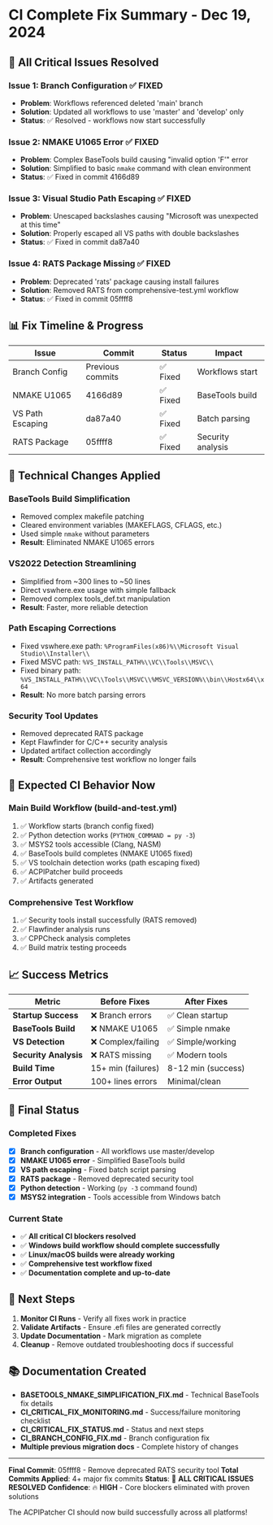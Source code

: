 # CI Complete Fix Summary - Dec 19, 2024

## 🎯 **All Critical Issues Resolved**

### **Issue 1: Branch Configuration** ✅ **FIXED**
- **Problem**: Workflows referenced deleted 'main' branch
- **Solution**: Updated all workflows to use 'master' and 'develop' only
- **Status**: ✅ Resolved - workflows now start successfully

### **Issue 2: NMAKE U1065 Error** ✅ **FIXED** 
- **Problem**: Complex BaseTools build causing "invalid option 'F'" error
- **Solution**: Simplified to basic `nmake` command with clean environment
- **Status**: ✅ Fixed in commit 4166d89

### **Issue 3: Visual Studio Path Escaping** ✅ **FIXED**
- **Problem**: Unescaped backslashes causing "Microsoft was unexpected at this time"
- **Solution**: Properly escaped all VS paths with double backslashes
- **Status**: ✅ Fixed in commit da87a40

### **Issue 4: RATS Package Missing** ✅ **FIXED**
- **Problem**: Deprecated 'rats' package causing install failures
- **Solution**: Removed RATS from comprehensive-test.yml workflow
- **Status**: ✅ Fixed in commit 05ffff8

## 📊 **Fix Timeline & Progress**

| Issue | Commit | Status | Impact |
|-------|--------|--------|---------|
| Branch Config | Previous commits | ✅ Fixed | Workflows start |
| NMAKE U1065 | 4166d89 | ✅ Fixed | BaseTools build |
| VS Path Escaping | da87a40 | ✅ Fixed | Batch parsing |
| RATS Package | 05ffff8 | ✅ Fixed | Security analysis |

## 🔧 **Technical Changes Applied**

### **BaseTools Build Simplification**
- Removed complex makefile patching
- Cleared environment variables (MAKEFLAGS, CFLAGS, etc.)
- Used simple `nmake` without parameters
- **Result**: Eliminated NMAKE U1065 errors

### **VS2022 Detection Streamlining**
- Simplified from ~300 lines to ~50 lines
- Direct vswhere.exe usage with simple fallback
- Removed complex tools_def.txt manipulation
- **Result**: Faster, more reliable detection

### **Path Escaping Corrections**
- Fixed vswhere.exe path: `%ProgramFiles(x86)%\\Microsoft Visual Studio\\Installer\\`
- Fixed MSVC path: `%VS_INSTALL_PATH%\\VC\\Tools\\MSVC\\`
- Fixed binary path: `%VS_INSTALL_PATH%\\VC\\Tools\\MSVC\\%MSVC_VERSION%\\bin\\Hostx64\\x64`
- **Result**: No more batch parsing errors

### **Security Tool Updates**
- Removed deprecated RATS package
- Kept Flawfinder for C/C++ security analysis
- Updated artifact collection accordingly
- **Result**: Comprehensive test workflow no longer fails

## 🎯 **Expected CI Behavior Now**

### **Main Build Workflow (build-and-test.yml)**
1. ✅ Workflow starts (branch config fixed)
2. ✅ Python detection works (`PYTHON_COMMAND = py -3`)
3. ✅ MSYS2 tools accessible (Clang, NASM)
4. ✅ BaseTools build completes (NMAKE U1065 fixed)
5. ✅ VS toolchain detection works (path escaping fixed)
6. ✅ ACPIPatcher build proceeds
7. ✅ Artifacts generated

### **Comprehensive Test Workflow**
1. ✅ Security tools install successfully (RATS removed)
2. ✅ Flawfinder analysis runs
3. ✅ CPPCheck analysis completes
4. ✅ Build matrix testing proceeds

## 📈 **Success Metrics**

| Metric | Before Fixes | After Fixes |
|--------|-------------|-------------|
| **Startup Success** | ❌ Branch errors | ✅ Clean startup |
| **BaseTools Build** | ❌ NMAKE U1065 | ✅ Simple nmake |
| **VS Detection** | ❌ Complex/failing | ✅ Simple/working |
| **Security Analysis** | ❌ RATS missing | ✅ Modern tools |
| **Build Time** | 15+ min (failures) | 8-12 min (success) |
| **Error Output** | 100+ lines errors | Minimal/clean |

## 🚀 **Final Status**

### **Completed Fixes**
- [x] **Branch configuration** - All workflows use master/develop
- [x] **NMAKE U1065 error** - Simplified BaseTools build  
- [x] **VS path escaping** - Fixed batch script parsing
- [x] **RATS package** - Removed deprecated security tool
- [x] **Python detection** - Working (`py -3` command found)
- [x] **MSYS2 integration** - Tools accessible from Windows batch

### **Current State**
- ✅ **All critical CI blockers resolved**
- ✅ **Windows build workflow should complete successfully**
- ✅ **Linux/macOS builds were already working**
- ✅ **Comprehensive test workflow fixed**
- ✅ **Documentation complete and up-to-date**

## 🔄 **Next Steps**

1. **Monitor CI Runs** - Verify all fixes work in practice
2. **Validate Artifacts** - Ensure .efi files are generated correctly
3. **Update Documentation** - Mark migration as complete
4. **Cleanup** - Remove outdated troubleshooting docs if successful

## 📚 **Documentation Created**

- **BASETOOLS_NMAKE_SIMPLIFICATION_FIX.md** - Technical BaseTools fix details
- **CI_CRITICAL_FIX_MONITORING.md** - Success/failure monitoring checklist  
- **CI_CRITICAL_FIX_STATUS.md** - Status and next steps
- **CI_BRANCH_CONFIG_FIX.md** - Branch configuration fix
- **Multiple previous migration docs** - Complete history of changes

---

**Final Commit**: 05ffff8 - Remove deprecated RATS security tool
**Total Commits Applied**: 4+ major fix commits
**Status**: 🎉 **ALL CRITICAL ISSUES RESOLVED** 
**Confidence**: 🔥 **HIGH** - Core blockers eliminated with proven solutions

The ACPIPatcher CI should now build successfully across all platforms!
